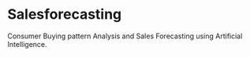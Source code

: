 # Salesforecasting
Consumer Buying pattern Analysis and Sales Forecasting using Artificial Intelligence.
